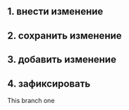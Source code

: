 ## 1. внести изменение
## 2. сохранить изменение
## 3. добавить изменение
## 4. зафиксировать

This branch one
